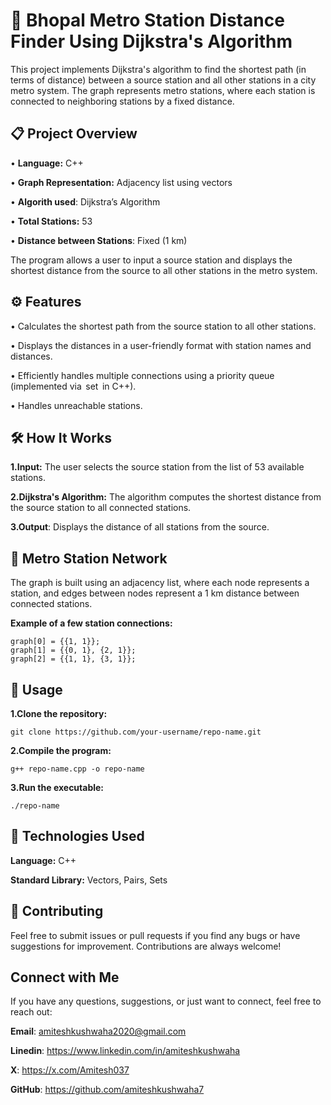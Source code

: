 # 🚉 Bhopal Metro Station Distance Finder Using Dijkstra's Algorithm 

This project implements Dijkstra's algorithm to find the shortest path (in terms of distance) between a source station and all other stations in a city metro system. The graph represents metro stations, where each station is connected to neighboring stations by a fixed distance.

## 📋 Project Overview

•⁠  ⁠**Language:** C++

•⁠  ⁠**Graph Representation:** Adjacency list using vectors

•  **Algorith used**: Dijkstra’s Algorithm

•⁠  ⁠**Total Stations:** 53

•⁠  **Distance between Stations**: Fixed (1 km)


The program allows a user to input a source station and displays the shortest distance from the source to all other stations in the metro system.


## ⚙️ Features

•⁠  ⁠Calculates the shortest path from the source station to all other stations.

•⁠  ⁠Displays the distances in a user-friendly format with station names and distances.

•⁠  ⁠Efficiently handles multiple connections using a priority queue (implemented via ⁠ set ⁠ in C++).

•⁠  ⁠Handles unreachable stations.


## 🛠 How It Works

**1.Input:** The user selects the source station from the list of 53 available stations.

**2.Dijkstra's Algorithm:** The algorithm computes the shortest distance from the source station to all connected stations.

**3.Output**: Displays the distance of all stations from the source.


## 📍 Metro Station Network

The graph is built using an adjacency list, where each node represents a station, and edges between nodes represent a 1 km distance between connected stations.

**Example of a few station connections:**
```
graph[0] = {{1, 1}};
graph[1] = {{0, 1}, {2, 1}};
graph[2] = {{1, 1}, {3, 1}};
```

## 🏁 Usage
**1.Clone the repository:**
```
git clone https://github.com/your-username/repo-name.git
```

**2.Compile the program:**
```
g++ repo-name.cpp -o repo-name
```

**3.Run the executable:**
```
./repo-name
```


## 🔧 Technologies Used
**Language:** C++

**Standard Library:** Vectors, Pairs, Sets


## 🤝 Contributing
Feel free to submit issues or pull requests if you find any bugs or have suggestions for improvement. Contributions are always welcome!


## Connect with Me
 If you have any questions, suggestions, or just want to connect, feel free to reach out:

**Email**: amiteshkushwaha2020@gmail.com

**Linedin**: https://www.linkedin.com/in/amiteshkushwaha

**X**: https://x.com/Amitesh037

**GitHub**: https://github.com/amiteshkushwaha7
